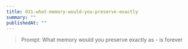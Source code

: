```yaml
---
title: 031-what-memory-would-you-preserve-exactly
summary: ""
publishedAt: ""
---
```


> Prompt: What memory would you preserve exactly as - is forever

